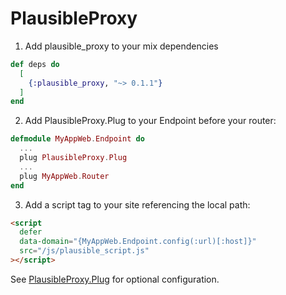 # PlausibleProxy

1.  Add plausible_proxy to your mix dependencies

```elixir
def deps do
  [
    {:plausible_proxy, "~> 0.1.1"}
  ]
end
```

2.  Add PlausibleProxy.Plug to your Endpoint before your router:

```elixir
defmodule MyAppWeb.Endpoint do
  ...
  plug PlausibleProxy.Plug
  ...
  plug MyAppWeb.Router
end
```

3.  Add a script tag to your site referencing the local path:

```html
<script
  defer
  data-domain="{MyAppWeb.Endpoint.config(:url)[:host]}"
  src="/js/plausible_script.js"
></script>
```

See [PlausibleProxy.Plug](https://hexdocs.pm/plausible_proxy/PlausibleProxy.Plug.html) for optional configuration.
